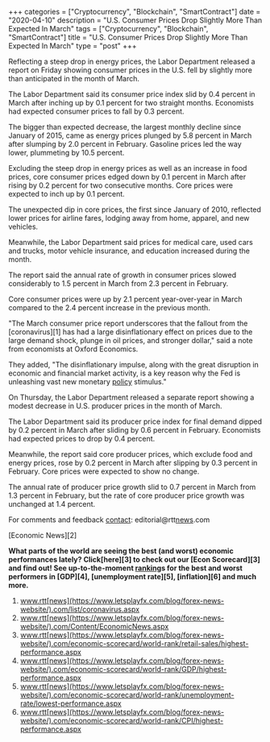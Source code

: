 +++
categories = ["Cryptocurrency", "Blockchain", "SmartContract"]
date = "2020-04-10"
description = "U.S. Consumer Prices Drop Slightly More Than Expected In March"
tags = ["Cryptocurrency", "Blockchain", "SmartContract"]
title = "U.S. Consumer Prices Drop Slightly More Than Expected In March"
type = "post"
+++

Reflecting a steep drop in energy prices, the Labor Department released
a report on Friday showing consumer prices in the U.S. fell by slightly
more than anticipated in the month of March.

The Labor Department said its consumer price index slid by 0.4 percent
in March after inching up by 0.1 percent for two straight months.
Economists had expected consumer prices to fall by 0.3 percent.

The bigger than expected decrease, the largest monthly decline since
January of 2015, came as energy prices plunged by 5.8 percent in March
after slumping by 2.0 percent in February. Gasoline prices led the way
lower, plummeting by 10.5 percent.

Excluding the steep drop in energy prices as well as an increase in food
prices, core consumer prices edged down by 0.1 percent in March after
rising by 0.2 percent for two consecutive months. Core prices were
expected to inch up by 0.1 percent.

The unexpected dip in core prices, the first since January of 2010,
reflected lower prices for airline fares, lodging away from home,
apparel, and new vehicles.

Meanwhile, the Labor Department said prices for medical care, used cars
and trucks, motor vehicle insurance, and education increased during the
month.

The report said the annual rate of growth in consumer prices slowed
considerably to 1.5 percent in March from 2.3 percent in February.

Core consumer prices were up by 2.1 percent year-over-year in March
compared to the 2.4 percent increase in the previous month.

"The March consumer price report underscores that the fallout from the
[coronavirus][1] has had a large disinflationary effect on prices due to
the large demand shock, plunge in oil prices, and stronger dollar," said
a note from economists at Oxford Economics.

They added, "The disinflationary impulse, along with the great
disruption in economic and financial market activity, is a key reason
why the Fed is unleashing vast new monetary [policy](https://www.fintechee.com/policy/) stimulus."

On Thursday, the Labor Department released a separate report showing a
modest decrease in U.S. producer prices in the month of March.

The Labor Department said its producer price index for final demand
dipped by 0.2 percent in March after sliding by 0.6 percent in February.
Economists had expected prices to drop by 0.4 percent.

Meanwhile, the report said core producer prices, which exclude food and
energy prices, rose by 0.2 percent in March after slipping by 0.3
percent in February. Core prices were expected to show no change.

The annual rate of producer price growth slid to 0.7 percent in March
from 1.3 percent in February, but the rate of core producer price growth
was unchanged at 1.4 percent.

For comments and feedback [contact](https://www.playgroundfx.com/contact/): editorial@rtt[news](https://www.letsplayfx.com/blog/forex-news-website/).com

[Economic News][2]

 **What parts of the world are seeing the best (and worst) economic
performances lately? Click[here][3] to check out our [Econ Scorecard][3]
and find out! See up-to-the-moment [ranking](https://www.playgroundfx.com/blog/crypto-exchange-ranking/)s for the best and worst
performers in [GDP][4], [unemployment rate][5], [inflation][6] and much
more.**

   1. www.rtt[news](https://www.letsplayfx.com/blog/forex-news-website/).com/list/coronavirus.aspx
   2. www.rtt[news](https://www.letsplayfx.com/blog/forex-news-website/).com/Content/EconomicNews.aspx
   3. www.rtt[news](https://www.letsplayfx.com/blog/forex-news-website/).com/economic-scorecard/world-rank/retail-sales/highest-performance.aspx
   4. www.rtt[news](https://www.letsplayfx.com/blog/forex-news-website/).com/economic-scorecard/world-rank/GDP/highest-performance.aspx
   5. www.rtt[news](https://www.letsplayfx.com/blog/forex-news-website/).com/economic-scorecard/world-rank/unemployment-rate/lowest-performance.aspx
   6. www.rtt[news](https://www.letsplayfx.com/blog/forex-news-website/).com/economic-scorecard/world-rank/CPI/highest-performance.aspx